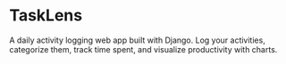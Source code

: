 # TaskLens
A daily activity logging web app built with Django. Log your activities, categorize them, track time spent, and visualize productivity with charts.
